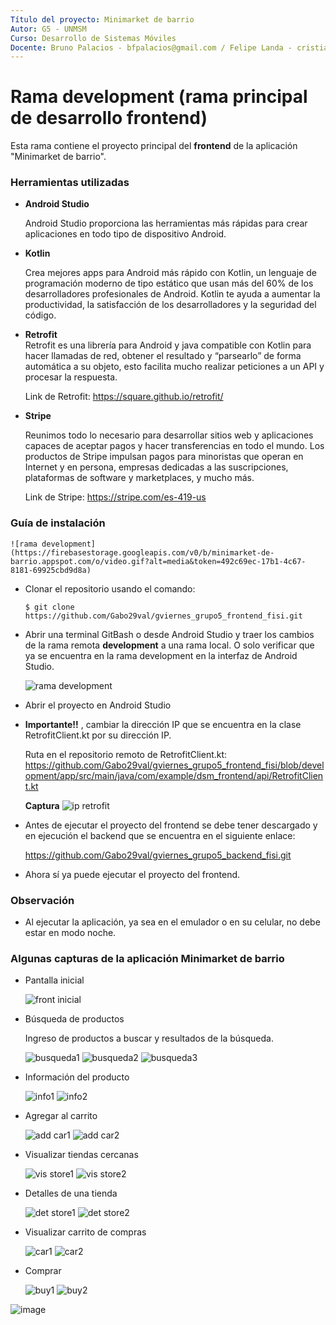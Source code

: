 ```yaml
---
Título del proyecto: Minimarket de barrio
Autor: G5 - UNMSM
Curso: Desarrollo de Sistemas Móviles
Docente: Bruno Palacios - bfpalacios@gmail.com / Felipe Landa - cristianlanda@java.com.pe
---
```


Rama development (rama principal de desarrollo frontend)
==
Esta rama contiene el proyecto principal del **frontend** de la aplicación "Minimarket de barrio".

### Herramientas utilizadas

*   **Android Studio**
 
    Android Studio proporciona las herramientas más rápidas para crear aplicaciones en todo tipo de dispositivo Android.
    
*   **Kotlin** 
    
    Crea mejores apps para Android más rápido con Kotlin, un lenguaje de programación moderno de tipo estático que usan más del 60% de los desarrolladores profesionales de         Android. Kotlin te ayuda a aumentar la productividad, la satisfacción de los desarrolladores y la seguridad del código.
  
*   **Retrofit**    
    Retrofit es una librería para Android y java compatible con Kotlin para hacer llamadas de red, obtener el resultado y “parsearlo” 
    de forma automática a su objeto, esto facilita mucho realizar peticiones a un API y procesar la respuesta.

    Link de Retrofit: https://square.github.io/retrofit/ 

*   **Stripe**
    
    Reunimos todo lo necesario para desarrollar sitios web y aplicaciones capaces de aceptar pagos y hacer transferencias en todo el mundo. 
    Los productos de Stripe impulsan pagos para minoristas que operan en Internet y en persona, empresas dedicadas a las suscripciones, 
    plataformas de software y marketplaces, y mucho más.
    
    Link de Stripe: https://stripe.com/es-419-us

### Guía de instalación

    ![rama development](https://firebasestorage.googleapis.com/v0/b/minimarket-de-barrio.appspot.com/o/video.gif?alt=media&token=492c69ec-17b1-4c67-8181-69925cbd9d8a)

*   Clonar el repositorio usando el comando:

        $ git clone https://github.com/Gabo29val/gviernes_grupo5_frontend_fisi.git   
    
*   Abrir una terminal GitBash o desde Android Studio y traer los cambios de la rama remota **development** a una rama local.
    O solo verificar que ya se encuentra en la rama development en la interfaz de Android Studio.
    
    ![rama development](https://firebasestorage.googleapis.com/v0/b/minimarket-de-barrio.appspot.com/o/captura_rama_development.PNG?alt=media&token=01bc67a1-eee1-452e-a069-6173b7756edd)

*   Abrir el proyecto en Android Studio

*   **Importante!!** , cambiar la dirección IP que se encuentra en la clase RetrofitClient.kt por su dirección IP.
    
    Ruta en el repositorio remoto de RetrofitClient.kt:
    https://github.com/Gabo29val/gviernes_grupo5_frontend_fisi/blob/development/app/src/main/java/com/example/dsm_frontend/api/RetrofitClient.kt
    
    **Captura**
    ![ip retrofit](https://firebasestorage.googleapis.com/v0/b/minimarket-de-barrio.appspot.com/o/cambio_ip.PNG?alt=media&token=7febac64-de2e-46b6-a8ee-4a3f2c266ed7)

*   Antes de ejecutar el proyecto del frontend se debe tener descargado y en ejecución el backend que se encuentra en el siguiente enlace:
    
    https://github.com/Gabo29val/gviernes_grupo5_backend_fisi.git

*   Ahora sí ya puede ejecutar el proyecto del frontend.

### Observación

*   Al ejecutar la aplicación, ya sea en el emulador o en su celular, no debe estar en modo noche.

### Algunas capturas de la aplicación **Minimarket de barrio**

*   Pantalla inicial

    ![front inicial](https://firebasestorage.googleapis.com/v0/b/minimarket-de-barrio.appspot.com/o/front_1.PNG?alt=media&token=4ff0603a-90a0-4a87-b595-82d6bae852e3)

*   Búsqueda de productos
    
    Ingreso de productos a buscar y resultados de la búsqueda.
    
    ![busqueda1](https://firebasestorage.googleapis.com/v0/b/minimarket-de-barrio.appspot.com/o/busqueda1.PNG?alt=media&token=6127985b-a55f-48c9-b99b-27ae25f3fb84)
    ![busqueda2](https://firebasestorage.googleapis.com/v0/b/minimarket-de-barrio.appspot.com/o/busqueda2.PNG?alt=media&token=9a588d57-dbcb-471e-9557-806e1109745b)
    ![busqueda3](https://firebasestorage.googleapis.com/v0/b/minimarket-de-barrio.appspot.com/o/busqueda3.PNG?alt=media&token=3f9b5bc4-3ed6-4b51-ad32-e9d18f11b12c)

*   Información del producto
    
    ![info1](https://firebasestorage.googleapis.com/v0/b/minimarket-de-barrio.appspot.com/o/info_prod_1.PNG?alt=media&token=1b00d37f-1670-4022-98e1-116426103b7f)
    ![info2](https://firebasestorage.googleapis.com/v0/b/minimarket-de-barrio.appspot.com/o/info_prod_2.PNG?alt=media&token=b927a6c7-2643-4b9f-a709-35c224930a8e)

*   Agregar al carrito
    
    ![add car1](https://firebasestorage.googleapis.com/v0/b/minimarket-de-barrio.appspot.com/o/add_carrito_1.PNG?alt=media&token=453a01a0-5982-4b45-885f-f80fc3ffa5a8)
    ![add car2](https://firebasestorage.googleapis.com/v0/b/minimarket-de-barrio.appspot.com/o/add_carrito_2.PNG?alt=media&token=d6906306-8533-44c4-bd98-cea7d2afdb61)

*   Visualizar tiendas cercanas

    ![vis store1](https://firebasestorage.googleapis.com/v0/b/minimarket-de-barrio.appspot.com/o/visualizar_tiendas_1.PNG?alt=media&token=80efffc3-3b6f-4149-a542-e48dbbc01aa5)
    ![vis store2](https://firebasestorage.googleapis.com/v0/b/minimarket-de-barrio.appspot.com/o/visualizar_tiendas_2.PNG?alt=media&token=5473c7b2-7924-41ab-b3a6-f1705665410a)

*   Detalles de una tienda
 
    ![det store1](https://firebasestorage.googleapis.com/v0/b/minimarket-de-barrio.appspot.com/o/detalles_tienda_1.PNG?alt=media&token=b9ee3151-533f-4587-ab32-ea8502a262c4)
    ![det store2](https://firebasestorage.googleapis.com/v0/b/minimarket-de-barrio.appspot.com/o/detalles_tienda_2.PNG?alt=media&token=306e8933-353a-449e-84ac-cba83f63a4b8)

*   Visualizar carrito de compras

    ![car1](https://firebasestorage.googleapis.com/v0/b/minimarket-de-barrio.appspot.com/o/carrito_1.PNG?alt=media&token=7f1912e7-deec-42de-ada5-9699687bf83e)
    ![car2](https://firebasestorage.googleapis.com/v0/b/minimarket-de-barrio.appspot.com/o/carrito_2.PNG?alt=media&token=afc359b8-04cb-42ee-8e20-a4bfd4cf52a4)

*   Comprar

    ![buy1](https://firebasestorage.googleapis.com/v0/b/minimarket-de-barrio.appspot.com/o/pago_1.PNG?alt=media&token=f315ecaf-679c-4152-8c7b-896a05739fb0)
    ![buy2](https://firebasestorage.googleapis.com/v0/b/minimarket-de-barrio.appspot.com/o/pago_2.PNG?alt=media&token=ae083af5-a918-4dda-8a08-b538b1afad18)


![image](https://www.educaciontrespuntocero.com/wp-content/uploads/2019/06/homer.gif)
